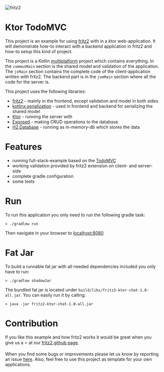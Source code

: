 ![fritz2](https://www.fritz2.dev/images/fritz2_logo_grey.png)

# Ktor TodoMVC

This project is an example for using [fritz2](https://www.fritz2.dev/) with in a ktor web-application.
It will demonstrate how-to interact with a backend application in fritz2 and how-to setup this kind of project.

This project is a Kotlin [multiplatform](https://kotlinlang.org/docs/reference/multiplatform.html) project which contains everything.
In the `commonMain` section is the shared model and validation of the application.
The `jsMain` section contains the complete code of the client-application written with fritz2. 
The backend part is in the `jvmMain` section where all the code for the server is.

This project uses the following libraries:
* [fritz2](https://github.com/jwstegemann/fritz2) - mainly in the frontend, except validation and model in both sides
* [kotlinx.serialization](https://github.com/Kotlin/kotlinx.serialization) - used in frontend and backend for serializing the shared model
* [Ktor](https://ktor.io/) - running the server with
* [Exposed](https://github.com/JetBrains/Exposed) - making CRUD operations to the database
* [H2 Database](https://www.h2database.com/html/main.html) - running as in-memory-db which stores the data

# Features
* running full-stack-example based on the [TodoMVC](http://todomvc.com/)
* working validation provided by fritz2 extension on client- and server-side
* complete gradle configuration
* some tests

# Run
To run this application you only need to run the following gradle task:
```
> ./gradlew run 
``` 
Then navigate in your browser to [localhost:8080](http://localhost:8080/)

# Fat Jar
To build a runnable fat jar with all needed dependencies included you only have to run:
```
> ./gradlew shadowJar 
``` 
The bundled fat jar is located under `build/libs/fritz2-ktor-chat-1.0-all.jar`.
You can easily run it by calling:
```
> java -jar fritz2-ktor-chat-1.0-all.jar
```

# Contribution
If you like this example and how fritz2 works it would be great 
when you give us a &#11088; at our [fritz2 github page](https://github.com/jwstegemann/fritz2).

When you find some bugs or improvements please let us know by reporting an issue 
[here](https://github.com/jamowei/fritz2-spring-todomvc/issues).
Also, feel free to use this project as template for your own applications.